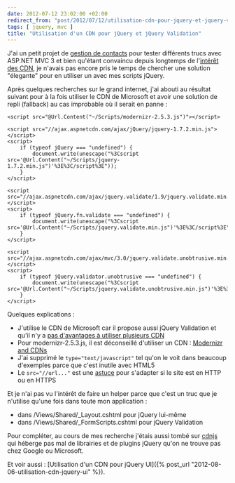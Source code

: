 ```yaml
---
date: 2012-07-12 23:02:00 +02:00
redirect_from: "post/2012/07/12/utilisation-cdn-pour-jquery-et-jquery-validation"
tags: [ jquery, mvc ]
title: "Utilisation d'un CDN pour jQuery et jQuery Validation"
---
```


J'ai un petit projet de [gestion de contacts](http://repertoir.apphb.com/) pour tester différents trucs avec ASP.NET MVC 3 et
bien qu'étant convaincu depuis longtemps de l'[intérêt des CDN](http://encosia.com/3-reasons-why-you-should-let-google-host-jquery-for-you/), je n'avais pas encore pris le temps de
chercher une solution "élegante" pour en utiliser un avec mes scripts
jQuery.

Après quelques recherches sur le grand internet, j'ai abouti au résultat
suivant pour à la fois utiliser le CDN de Microsoft et avoir une solution de
repli (fallback) au cas improbable où il serait en panne :

```
<script src="@Url.Content("~/Scripts/modernizr-2.5.3.js")"></script>

<script src="//ajax.aspnetcdn.com/ajax/jQuery/jquery-1.7.2.min.js"></script>
<script>
    if (typeof jQuery === "undefined") {
        document.write(unescape("%3Cscript src='@Url.Content("~/Scripts/jquery-1.7.2.min.js")'%3E%3C/script%3E"));
    }
</script>

<script src="//ajax.aspnetcdn.com/ajax/jquery.validate/1.9/jquery.validate.min.js"></script>
<script>
    if (typeof jQuery.fn.validate === "undefined") {
        document.write(unescape("%3Cscript src='@Url.Content("~/Scripts/jquery.validate.min.js")'%3E%3C/script%3E"));
    }
</script>

<script src="//ajax.aspnetcdn.com/ajax/mvc/3.0/jquery.validate.unobtrusive.min.js"></script>
<script>
    if (typeof jQuery.validator.unobtrusive === "undefined") {
        document.write(unescape("%3Cscript src='@Url.Content("~/Scripts/jquery.validate.unobtrusive.min.js")'%3E%3C/script%3E"));
    }
</script>
```

Quelques explications :

* J'utilise le CDN de Microsoft car il propose aussi jQuery Validation et
qu'il n'y a [pas d'avantages à utiliser plusieurs CDN](http://stackoverflow.com/questions/11451350/is-it-better-to-use-one-or-two-cdn)
* Pour modernizr-2.5.3.js, il est déconseillé d'utiliser un CDN :
[Modernizr
and CDNs](http://modernizr.com/news/modernizr-and-cdns)
* J'ai supprimé le `type="text/javascript"` tel qu'on le voit dans
beaucoup d'exemples parce que c'est inutile avec HTML5
* Le `src="//url..."` est une [astuce](http://encosia.com/3-reasons-why-you-should-let-google-host-jquery-for-you/#protocolless) pour s'adapter si le site est en HTTP ou en HTTPS

Et je n'ai pas vu l'intérêt de faire un helper parce que c'est un truc que
je n'utilise qu'une fois dans toute mon application :

* dans /Views/Shared/_Layout.cshtml pour jQuery lui-même
* dans /Views/Shared/_FormScripts.cshtml pour jQuery Validation

Pour compléter, au cours de mes recherche j'étais aussi tombé sur [cdnjs](http://cdnjs.com/) qui héberge pas mal de librairies
et de plugins jQuery qu'on ne trouve pas chez Google ou Microsoft.

Et voir aussi : [Utilisation d'un CDN pour jQuery UI]({% post_url "2012-08-06-utilisation-cdn-jquery-ui" %}).
